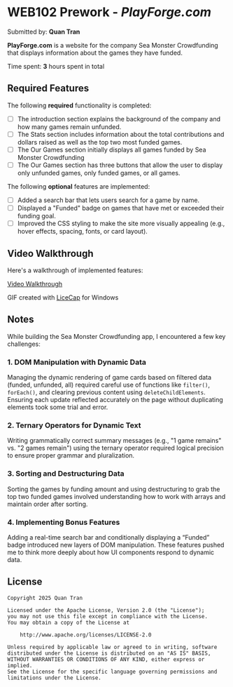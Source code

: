 # WEB102 Prework - *PlayForge.com*

Submitted by: **Quan Tran**

**PlayForge.com** is a website for the company Sea Monster Crowdfunding that displays information about the games they have funded.

Time spent: **3** hours spent in total

## Required Features

The following **required** functionality is completed:

* [ ] The introduction section explains the background of the company and how many games remain unfunded.
* [ ] The Stats section includes information about the total contributions and dollars raised as well as the top two most funded games.
* [ ] The Our Games section initially displays all games funded by Sea Monster Crowdfunding
* [ ] The Our Games section has three buttons that allow the user to display only unfunded games, only funded games, or all games.

The following **optional** features are implemented:

* [ ] Added a search bar that lets users search for a game by name.
* [ ] Displayed a "Funded" badge on games that have met or exceeded their funding goal.
* [ ] Improved the CSS styling to make the site more visually appealing (e.g., hover effects, spacing, fonts, or card layout).

## Video Walkthrough

Here's a walkthrough of implemented features:

[Video Walkthrough](https://i.imgur.com/zKB85j9.gif)

<!-- Replace this with whatever GIF tool you used! -->
GIF created with 
[LiceCap](https://www.cockos.com/licecap/) for Windows

## Notes

While building the Sea Monster Crowdfunding app, I encountered a few key challenges:

### 1. DOM Manipulation with Dynamic Data  
Managing the dynamic rendering of game cards based on filtered data (funded, unfunded, all) required careful use of functions like `filter()`, `forEach()`, and clearing previous content using `deleteChildElements`. Ensuring each update reflected accurately on the page without duplicating elements took some trial and error.

### 2. Ternary Operators for Dynamic Text  
Writing grammatically correct summary messages (e.g., "1 game remains" vs. "2 games remain") using the ternary operator required logical precision to ensure proper grammar and pluralization.

### 3. Sorting and Destructuring Data  
Sorting the games by funding amount and using destructuring to grab the top two funded games involved understanding how to work with arrays and maintain order after sorting.

### 4. Implementing Bonus Features  
Adding a real-time search bar and conditionally displaying a “Funded” badge introduced new layers of DOM manipulation. These features pushed me to think more deeply about how UI components respond to dynamic data.


## License

    Copyright 2025 Quan Tran

    Licensed under the Apache License, Version 2.0 (the "License");
    you may not use this file except in compliance with the License.
    You may obtain a copy of the License at

        http://www.apache.org/licenses/LICENSE-2.0

    Unless required by applicable law or agreed to in writing, software
    distributed under the License is distributed on an "AS IS" BASIS,
    WITHOUT WARRANTIES OR CONDITIONS OF ANY KIND, either express or implied.
    See the License for the specific language governing permissions and
    limitations under the License.
